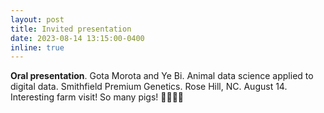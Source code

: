 ```yaml
---
layout: post
title: Invited presentation
date: 2023-08-14 13:15:00-0400
inline: true
---
```

<strong>Oral presentation</strong>. Gota Morota and Ye Bi. Animal data science applied to digital data. Smithfield Premium Genetics. Rose Hill, NC. August 14. Interesting farm visit! So many pigs! 🐖🐖🐖🐖